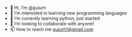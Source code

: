- 👋 Hi, I’m @guiurh
- 👀 I’m interested in learning new programming languages 
- 🌱 I’m currently learning python, just started 
- 💞️ I’m looking to collaborate with anyone!
- 📫 How to reach me guiurh1@gmail.com

<!---
guiurh/guiurh is a ✨ special ✨ repository because its `README.md` (this file) appears on your GitHub profile.
You can click the Preview link to take a look at your changes.
--->
